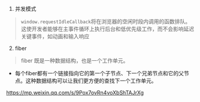 1. 并发模式

> `window.requestIdleCallback`将在浏览器的空闲时段内调用的函数排队。这使开发者能够在主事件循环上执行后台和低优先级工作，而不会影响延迟关键事件，如动画和输入响应

2. fiber

> fiber 既是一种数据结构，也是一个工作单元。

* 每个fiber都有一个链接指向它的第一个子节点、下一个兄弟节点和它的父节点。这种数据结构可以让我们更方便的查找下一个工作单元。

https://mp.weixin.qq.com/s/9Pox7ovRn4voXbShTAJrXg